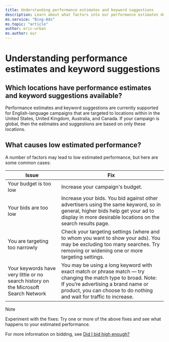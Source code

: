 ```yaml
---
title: Understanding performance estimates and keyword suggestions
description: Learn about what factors into our performance estimates during campaign creation and what determines how keywords are suggested.
ms.service: "Bing-Ads"
ms.topic: "article"
author: eric-urban
ms.author: eur
---
```


# Understanding performance estimates and keyword suggestions

## Which locations have performance estimates and keyword suggestions available?

Performance estimates and keyword suggestions are currently supported for English-language campaigns that are targeted to locations within in the United States, United Kingdom, Australia, and Canada. If your campaign is global, then the estimates and suggestions are based on only these locations.

## What causes low estimated performance?

A number of factors may lead to low estimated performance, but here are some common cases:

|Issue|Fix|
|---|---|
|Your budget is too low|Increase your campaign's budget.|
|Your bids are too low|Increase your bids.  You bid against other advertisers using the same keyword, so in general, higher bids help get your ad to display in more desirable locations on the search results page.|
|You are targeting too narrowly|Check your targeting settings (where and to whom you want to show your ads). You may be excluding too many searches. Try removing or widening one or more targeting settings.|
|Your keywords have very little or no search history on the Microsoft Search Network|You may be using a long keyword with exact match or phrase match — try changing the match type to broad. Note: If you’re advertising a brand name or product, you can choose to do nothing and wait for traffic to increase.|

> [!NOTE]
> Experiment with the fixes: Try one or more of the above fixes and see what happens to your estimated performance.

For more information on bidding, see [Did I bid high enough?](./hlp_BA_CONC_BiddingStrategy.md)


